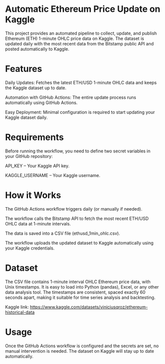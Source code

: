 # Automatic Ethereum Price Update on Kaggle
This project provides an automated pipeline to collect, update, and publish Ethereum (ETH) 1-minute OHLC price data on Kaggle. The dataset is updated daily with the most recent data from the Bitstamp public API and posted automatically to Kaggle.

# Features

Daily Updates: Fetches the latest ETH/USD 1-minute OHLC data and keeps the Kaggle dataset up to date.

Automation with GitHub Actions: The entire update process runs automatically using GitHub Actions.

Easy Deployment: Minimal configuration is required to start updating your Kaggle dataset daily.

# Requirements

Before running the workflow, you need to define two secret variables in your GitHub repository:

API_KEY – Your Kaggle API key.

KAGGLE_USERNAME – Your Kaggle username.

# How it Works

The GitHub Actions workflow triggers daily (or manually if needed).

The workflow calls the Bitstamp API to fetch the most recent ETH/USD OHLC data at 1-minute intervals.

The data is saved into a CSV file (ethusd_1min_ohlc.csv).

The workflow uploads the updated dataset to Kaggle automatically using your Kaggle credentials.

# Dataset

The CSV file contains 1-minute interval OHLC Ethereum price data, with Unix timestamps. It is easy to load into Python (pandas), Excel, or any other data analysis tool. The timestamps are consistent, spaced exactly 60 seconds apart, making it suitable for time series analysis and backtesting.

Kaggle link: https://www.kaggle.com/datasets/viniciusqroz/ethereum-historical-data

# Usage

Once the GitHub Actions workflow is configured and the secrets are set, no manual intervention is needed. The dataset on Kaggle will stay up to date automatically.
